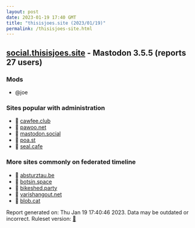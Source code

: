 ```yaml
---
layout: post
date: 2023-01-19 17:40 GMT
title: "thisisjoes.site (2023/01/19)"
permalink: /thisisjoes-site.html
---
```


## [social.thisisjoes.site](https://social.thisisjoes.site) - Mastodon 3.5.5 (reports 27 users)

### Mods
 * @joe

### Sites popular with administration

* 🐘 [cawfee.club](/cawfee-club.html)
* 🐘 [pawoo.net](/pawoo-net.html)
* 🐘 [mastodon.social](/mastodon-social.html)
* 🐘 [poa.st](/poa-st.html)
* 🐘 [seal.cafe](/seal-cafe.html)

### More sites commonly on federated timeline

* 🐘 [absturztau.be](/absturztau-be.html)
* 🐘 [botsin.space](/botsin-space.html)
* 🐘 [bikeshed.party](/bikeshed-party.html)
* 🐘 [varishangout.net](/varishangout-net.html)
* 🐘 [blob.cat](/blob-cat.html)

Report generated on: Thu Jan 19 17:40:46 2023. Data may be outdated or incorrect.
Ruleset version: [🧁](/version-cupcake)

